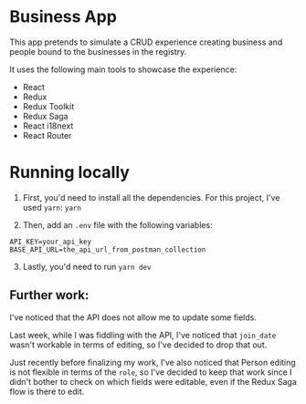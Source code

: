 # Business App


This app pretends to simulate a CRUD experience creating business and people bound to the businesses in the registry.


It uses the following main tools to showcase the experience:

- React
- Redux
- Redux Toolkit
- Redux Saga
- React i18next
- React Router


# Running locally

1. First, you'd need to install all the dependencies. For this project, I've used `yarn`:
`yarn`

2. Then, add an `.env` file with the following variables:
```
API_KEY=your_api_key
BASE_API_URL=the_api_url_from_postman_collection
```

3. Lastly, you'd need to run `yarn dev`

## Further work:

I've noticed that the API does not allow me to update some fields.

Last week, while I was fiddling with the API, I've noticed that `join_date` wasn't workable in terms of editing, so I've decided to drop that out.

Just recently before finalizing my work, I've also noticed that Person editing is not flexible in terms of the `role`, so I've decided to keep that work since I didn't bother to check on which fields were editable, even if the Redux Saga flow is there to edit.
